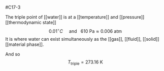 #C17-3 

The triple point of [[water]] is at a [[temperature]] and [[pressure]] [[thermodynamic state]]$$0.01^\circ C \ \  \ \ \ \text{and}\ \ \ 610 \text{ Pa} \approx 0.006 \text{ atm} $$
It is where water can exist simultaneously as the [[gas]], [[fluid]], [[solid]] [[material phase]].

And so $$T_\text{triple} = 273.16 \text{ K}$$

